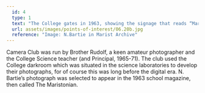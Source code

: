 ```yaml
---
  id: 4
  type: 1
  text: "The College gates in 1963, showing the signage that reads “Marist Brothers College”. This photograph was taken by N. Bartie (then in Junior Matric ‘A’, Grade 11 today) in ‘Camera Club’.  The Marist monogram is visible at the top of the signage."
  url: assets/images/points-of-interest/06.20b.jpg
  reference: "Image: N.Bartie in Marist Archive"
---
```

Camera Club was run by Brother Rudolf, a keen amateur photographer and the College Science teacher (and Principal, 1965-71). The club used the College darkroom which was situated in the science laboratories to develop their photographs, for of course this was long before the digital era. N. Bartie’s photograph was selected to appear in the 1963 school magazine, then called The Maristonian.

